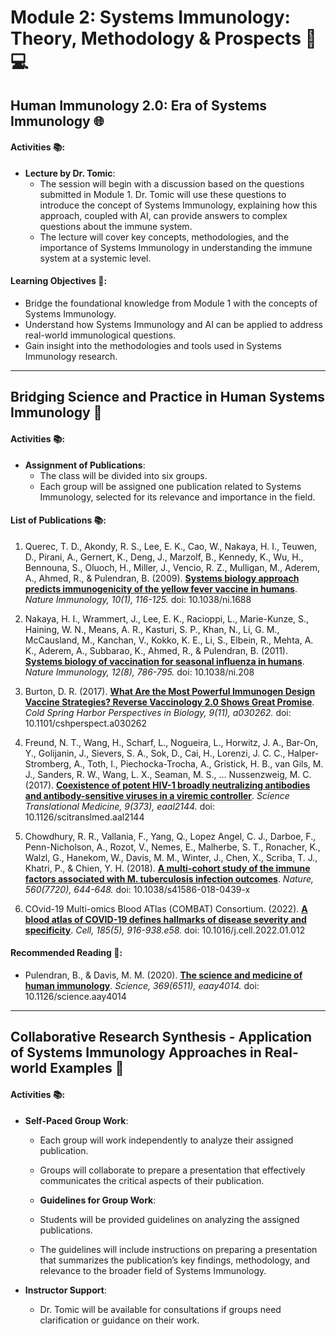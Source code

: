# Module 2: Systems Immunology: Theory, Methodology & Prospects 🧬💻

## Human Immunology 2.0: Era of Systems Immunology 🌐

#### Activities 📚:
- **Lecture by Dr. Tomic**:
  - The session will begin with a discussion based on the questions submitted in Module 1. Dr. Tomic will use these questions to introduce the concept of Systems Immunology, explaining how this approach, coupled with AI, can provide answers to complex questions about the immune system.
  - The lecture will cover key concepts, methodologies, and the importance of Systems Immunology in understanding the immune system at a systemic level.

#### Learning Objectives 🎯:
- Bridge the foundational knowledge from Module 1 with the concepts of Systems Immunology.
- Understand how Systems Immunology and AI can be applied to address real-world immunological questions.
- Gain insight into the methodologies and tools used in Systems Immunology research.

---

## Bridging Science and Practice in Human Systems Immunology 🔬

#### Activities 📚:

- **Assignment of Publications**:
  - The class will be divided into six groups.
  - Each group will be assigned one publication related to Systems Immunology, selected for its relevance and importance in the field.

#### List of Publications 📚:
1. Querec, T. D., Akondy, R. S., Lee, E. K., Cao, W., Nakaya, H. I., Teuwen, D., Pirani, A., Gernert, K., Deng, J., Marzolf, B., Kennedy, K., Wu, H., Bennouna, S., Oluoch, H., Miller, J., Vencio, R. Z., Mulligan, M., Aderem, A., Ahmed, R., & Pulendran, B. (2009). [**Systems biology approach predicts immunogenicity of the yellow fever vaccine in humans**](https://doi.org/10.1038/ni.1688). *Nature Immunology, 10(1), 116-125.* doi: 10.1038/ni.1688

2. Nakaya, H. I., Wrammert, J., Lee, E. K., Racioppi, L., Marie-Kunze, S., Haining, W. N., Means, A. R., Kasturi, S. P., Khan, N., Li, G. M., McCausland, M., Kanchan, V., Kokko, K. E., Li, S., Elbein, R., Mehta, A. K., Aderem, A., Subbarao, K., Ahmed, R., & Pulendran, B. (2011). [**Systems biology of vaccination for seasonal influenza in humans**](https://doi.org/10.1038/ni.208). *Nature Immunology, 12(8), 786-795.* doi: 10.1038/ni.208

3. Burton, D. R. (2017). [**What Are the Most Powerful Immunogen Design Vaccine Strategies? Reverse Vaccinology 2.0 Shows Great Promise**](https://doi.org/10.1101/cshperspect.a030262). *Cold Spring Harbor Perspectives in Biology, 9(11), a030262.* doi: 10.1101/cshperspect.a030262

4. Freund, N. T., Wang, H., Scharf, L., Nogueira, L., Horwitz, J. A., Bar-On, Y., Golijanin, J., Sievers, S. A., Sok, D., Cai, H., Lorenzi, J. C. C., Halper-Stromberg, A., Toth, I., Piechocka-Trocha, A., Gristick, H. B., van Gils, M. J., Sanders, R. W., Wang, L. X., Seaman, M. S., … Nussenzweig, M. C. (2017). [**Coexistence of potent HIV-1 broadly neutralizing antibodies and antibody-sensitive viruses in a viremic controller**](https://doi.org/10.1126/scitranslmed.aal2144). *Science Translational Medicine, 9(373), eaal2144.* doi: 10.1126/scitranslmed.aal2144

5. Chowdhury, R. R., Vallania, F., Yang, Q., Lopez Angel, C. J., Darboe, F., Penn-Nicholson, A., Rozot, V., Nemes, E., Malherbe, S. T., Ronacher, K., Walzl, G., Hanekom, W., Davis, M. M., Winter, J., Chen, X., Scriba, T. J., Khatri, P., & Chien, Y. H. (2018). [**A multi-cohort study of the immune factors associated with M. tuberculosis infection outcomes**](https://doi.org/10.1038/s41586-018-0439-x). *Nature, 560(7720), 644-648.* doi: 10.1038/s41586-018-0439-x

6. COvid-19 Multi-omics Blood ATlas (COMBAT) Consortium. (2022). [**A blood atlas of COVID-19 defines hallmarks of disease severity and specificity**](https://doi.org/10.1016/j.cell.2022.01.012). *Cell, 185(5), 916-938.e58.* doi: 10.1016/j.cell.2022.01.012

#### Recommended Reading 📖:
- Pulendran, B., & Davis, M. M. (2020). [**The science and medicine of human immunology**](https://doi.org/10.1126/science.aay4014). *Science, 369(6511), eaay4014.* doi: 10.1126/science.aay4014

---

## Collaborative Research Synthesis - Application of Systems Immunology Approaches in Real-world Examples 🤝

#### Activities 📚:
- **Self-Paced Group Work**:
  - Each group will work independently to analyze their assigned publication.
  - Groups will collaborate to prepare a presentation that effectively communicates the critical aspects of their publication.

  - **Guidelines for Group Work**:
  - Students will be provided guidelines on analyzing the assigned publications.
  - The guidelines will include instructions on preparing a presentation that summarizes the publication’s key findings, methodology, and relevance to the broader field of Systems Immunology.

- **Instructor Support**:
  - Dr. Tomic will be available for consultations if groups need clarification or guidance on their work.
